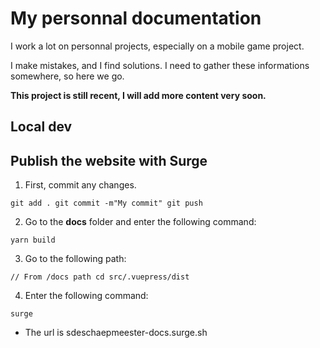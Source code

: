 # My personnal documentation

I work a lot on personnal projects, especially on a mobile game project.

I make mistakes, and I find solutions. I need to gather these informations somewhere, so here we go.

**This project is still recent, I will add more content very soon.**

## Local dev

## Publish the website with Surge

1. First, commit any changes.

``
git add .
git commit -m"My commit"
git push
``

2. Go to the **docs** folder and enter the following command:

``
yarn build
``

3. Go to the following path:

``
// From /docs path
cd src/.vuepress/dist
``

4. Enter the following command:

``
surge
``

* The url is sdeschaepmeester-docs.surge.sh